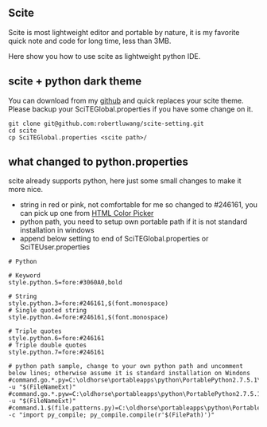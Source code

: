 ## Scite
Scite is most lightweight editor and portable by nature, it is my favorite quick note and code for long time, less than 3MB.

Here show you how to use scite as lightweight python IDE.

## scite + python dark theme
You can download from my [github](https://github.com/robertluwang/scite-setting) and quick replaces your scite theme. Please backup your SciTEGlobal.properties if you have some change on it.

```
git clone git@github.com:robertluwang/scite-setting.git
cd scite
cp SciTEGlobal.properties <scite path>/
```

## what changed to python.properties
scite already supports python, here just some small changes to make it more nice.
- string in red or pink, not comfortable for me so changed to #246161, you can pick up one from [HTML Color Picker](http://www.rapidtables.com/web/color/color-picker.htm)
- python path, you need to setup own portable path if it is not standard installation in windows
- append below setting to end of SciTEGlobal.properties or SciTEUser.properties

```
# Python

# Keyword
style.python.5=fore:#3060A0,bold

# String
style.python.3=fore:#246161,$(font.monospace)
# Single quoted string
style.python.4=fore:#246161,$(font.monospace)

# Triple quotes
style.python.6=fore:#246161
# Triple double quotes
style.python.7=fore:#246161

# python path sample, change to your own python path and uncomment below lines; otherwise assume it is standard installation on Windons
#command.go.*.py=C:\oldhorse\portableapps\python\PortablePython2.7.5.1\App\pythonw -u "$(FileNameExt)"
#command.go.*.pyw=C:\oldhorse\portableapps\python\PortablePython2.7.5.1\App\pythonw -u "$(FileNameExt)"
#command.1.$(file.patterns.py)=C:\oldhorse\portableapps\python\PortablePython2.7.5.1\App\python -c "import py_compile; py_compile.compile(r'$(FilePath)')"

```

